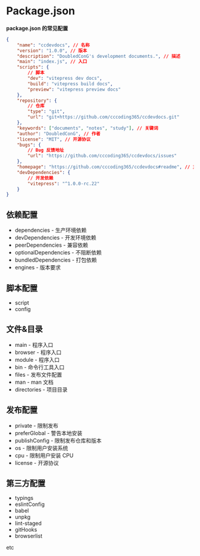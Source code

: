 # Package.json

**package.json 的常见配置**

```json
{
	"name": "ccdevdocs", // 名称
	"version": "1.0.0", // 版本
	"description": "DoubledConG's development documents.", // 描述
	"main": "index.js", // 入口
	"scripts": {
		// 脚本
		"dev": "vitepress dev docs",
		"build": "vitepress build docs",
		"preview": "vitepress preview docs"
	},
	"repository": {
		// 仓库
		"type": "git",
		"url": "git+https://github.com/cccoding365/ccdevdocs.git"
	},
	"keywords": ["documents", "notes", "study"], // 关键词
	"author": "DoubledConG", // 作者
	"license": "MIT", // 开源协议
	"bugs": {
		// Bug 反馈地址
		"url": "https://github.com/cccoding365/ccdevdocs/issues"
	},
	"homepage": "https://github.com/cccoding365/ccdevdocs#readme", // 主页
	"devDependencies": {
		// 开发依赖
		"vitepress": "^1.0.0-rc.22"
	}
}
```

## 依赖配置

-   dependencies - 生产环境依赖
-   devDependencies - 开发环境依赖
-   peerDependencies - 兼容依赖
-   optionalDependencies - 不阻断依赖
-   bundledDependencies - 打包依赖
-   engines - 版本要求

## 脚本配置

-   script
-   config

## 文件&目录

-   main - 程序入口
-   browser - 程序入口
-   module - 程序入口
-   bin - 命令行工具入口
-   files - 发布文件配置
-   man - man 文档
-   directories - 项目目录

## 发布配置

-   private - 限制发布
-   preferGlobal - 警告本地安装
-   publishConfig - 限制发布仓库和版本
-   os - 限制用户安装系统
-   cpu - 限制用户安装 CPU
-   license - 开源协议

## 第三方配置

-   typings
-   eslintConfig
-   babel
-   unpkg
-   lint-staged
-   gitHooks
-   browserlist

etc
